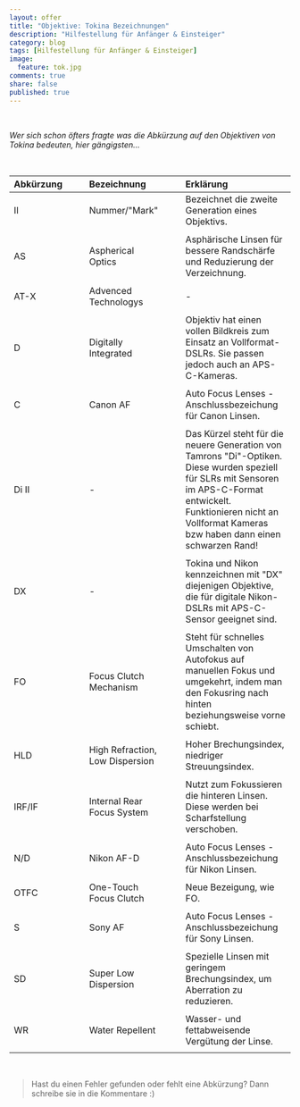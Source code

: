 ```yaml
---
layout: offer
title: "Objektive: Tokina Bezeichnungen"
description: "Hilfestellung für Anfänger & Einsteiger"
category: blog
tags: [Hilfestellung für Anfänger & Einsteiger]
image:
  feature: tok.jpg
comments: true
share: false
published: true
---
```

 
  


    



*Wer sich schon öfters fragte was die Abkürzung auf den Objektiven von Tokina bedeuten, hier gängigsten...* 
 
  


    






| Abkürzung | | | Bezeichnung | | | Erklärung | 
| :-------- |:-------- | :-------- | :-------- | :-------- | :-------- |:-------- |
| II  | | |Nummer/"Mark"| | |Bezeichnet die zweite Generation eines Objektivs. 	   ||
| |  |  ||
| AS | | |Aspherical Optics | | | Asphärische Linsen für bessere Randschärfe und Reduzierung der Verzeichnung.	   ||
| |  |  ||
| AT-X | | |Advenced Technologys | | | -   ||
| |  |  ||
| D | | |Digitally Integrated | | |Objektiv hat einen vollen Bildkreis zum Einsatz an Vollformat-DSLRs. Sie passen jedoch auch an APS-C-Kameras. 	   ||
| |  |  ||
| C | | |Canon AF | | |Auto Focus Lenses - Anschlussbezeichung für Canon Linsen. 	   ||
| |  |  ||
| Di II | | | - | | |Das Kürzel steht für die neuere Generation von Tamrons "Di"-Optiken. Diese wurden speziell für SLRs mit Sensoren im APS-C-Format entwickelt. Funktionieren nicht an Vollformat Kameras bzw haben dann einen schwarzen Rand! 	   ||
| |  |  ||
| DX | | | - | | |Tokina und Nikon kennzeichnen mit "DX" diejenigen Objektive, die für digitale Nikon-DSLRs mit APS-C-Sensor geeignet sind. 	   ||
| |  |  ||
| FO | | | Focus Clutch Mechanism | | |Steht für schnelles Umschalten von Autofokus auf manuellen Fokus und umgekehrt, indem man den Fokusring nach hinten beziehungsweise vorne schiebt. 	   ||
| |  |  ||
| HLD | | | High Refraction, Low Dispersion | | |Hoher Brechungsindex, niedriger Streuungsindex. 	   ||
| |  |  ||
| IRF/IF | | | Internal Rear Focus System | | |  Nutzt zum Fokussieren die hinteren Linsen. Diese werden bei Scharfstellung verschoben. 	   ||
| |  |  ||
| N/D | | |Nikon AF-D | | |Auto Focus Lenses - Anschlussbezeichung für Nikon Linsen. 	   ||
| |  |  ||
| OTFC | | | One-Touch Focus Clutch | | |  Neue Bezeigung, wie FO. 	   ||
| |  |  ||
| S | | |Sony AF | | |Auto Focus Lenses - Anschlussbezeichung für Sony Linsen. 	   ||
| |  |  ||
| SD | | | Super Low Dispersion | | |  Spezielle Linsen mit geringem Brechungsindex, um Aberration zu reduzieren. 	   ||
| |  |  ||
| WR | | | Water Repellent | | |  Wasser- und fettabweisende Vergütung der Linse. 	   ||
| |  |  ||

 
  


    



> Hast du einen Fehler gefunden oder fehlt eine Abkürzung? Dann schreibe sie in die Kommentare :)









 
  


    






 
  


    



